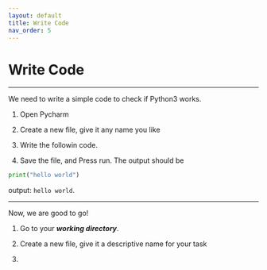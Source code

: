 ```yaml
---
layout: default
title: Write Code
nav_order: 5
---
```


# Write Code

<hr>

We need to write a simple code to check if Python3 works.

1. Open Pycharm

2. Create a new file, give it any name you like

3. Write the followin code.

4. Save the file, and Press run. The output should be <br/>

```python
print("hello world")
```

output: `hello world`.

<hr>

Now, we are good to go!

1. Go to your **_working directory_**.

2. Create a new file, give it a descriptive name for your task

3.